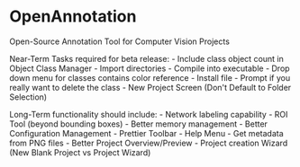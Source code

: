 # OpenAnnotation
 Open-Source Annotation Tool for Computer Vision Projects


Near-Term Tasks required for beta release:
    - Include class object count in Object Class Manager
    - Import directories
    - Compile into executable
    - Drop down menu for classes contains color reference
    - Install file
    - Prompt if you really want to delete the class
    - New Project Screen (Don't Default to Folder Selection)
    
Long-Term functionality should include:
    - Network labeling capability
    - ROI Tool (beyond bounding boxes)
    - Better memory management
    - Better Configuration Management
    - Prettier Toolbar
    - Help Menu
    - Get metadata from PNG files
    - Better Project Overview/Preview
    - Project creation Wizard (New Blank Project vs Project Wizard)

